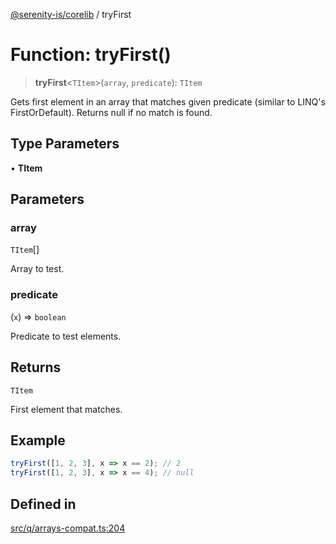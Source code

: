 [@serenity-is/corelib](../README.md) / tryFirst

# Function: tryFirst()

> **tryFirst**\<`TItem`\>(`array`, `predicate`): `TItem`

Gets first element in an array that matches given predicate (similar to LINQ's FirstOrDefault).
Returns null if no match is found.

## Type Parameters

• **TItem**

## Parameters

### array

`TItem`[]

Array to test.

### predicate

(`x`) => `boolean`

Predicate to test elements.

## Returns

`TItem`

First element that matches.

## Example

```ts
tryFirst([1, 2, 3], x => x == 2); // 2
tryFirst([1, 2, 3], x => x == 4); // null
```

## Defined in

[src/q/arrays-compat.ts:204](https://github.com/serenity-is/serenity/blob/master/packages/corelib/src/q/arrays-compat.ts#L204)
